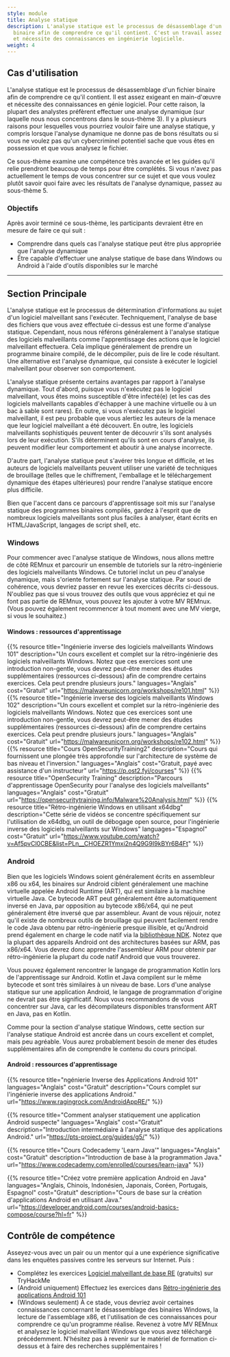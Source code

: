 ```yaml
---
style: module
title: Analyse statique
description: L'analyse statique est le processus de désassemblage d'un fichier
  binaire afin de comprendre ce qu'il contient. C'est un travail assez laborieux
  et nécessite des connaissances en ingénierie logicielle.
weight: 4
---
```


## Cas d'utilisation

L'analyse statique est le processus de désassemblage d'un fichier binaire afin de comprendre ce qu'il contient. Il est assez exigeant en main-d'œuvre et nécessite des connaissances en génie logiciel. Pour cette raison, la plupart des analystes préfèrent effectuer une analyse dynamique (sur laquelle nous nous concentrons dans le sous-thème 3). Il y a plusieurs raisons pour lesquelles vous pourriez vouloir faire une analyse statique, y compris lorsque l'analyse dynamique ne donne pas de bons résultats ou si vous ne voulez pas qu'un cybercriminel potentiel sache que vous êtes en possession et que vous analysez le fichier.

Ce sous-thème examine une compétence très avancée et les guides qu'il relie prendront beaucoup de temps pour être complétés. Si vous n'avez pas actuellement le temps de vous concentrer sur ce sujet et que vous voulez plutôt savoir quoi faire avec les résultats de l'analyse dynamique, passez au sous-thème 5.

### Objectifs

Après avoir terminé ce sous-thème, les participants devraient être en mesure de faire ce qui suit :

- Comprendre dans quels cas l'analyse statique peut être plus appropriée que l'analyse dynamique
- Être capable d'effectuer une analyse statique de base dans Windows ou Android à l'aide d'outils disponibles sur le marché

---
## Section Principale

L'analyse statique est le processus de détermination d'informations au sujet d'un logiciel malveillant sans l'exécuter. Techniquement, l'analyse de base des fichiers que vous avez effectuée ci-dessus est une forme d'analyse statique. Cependant, nous nous référons généralement à l'analyse statique des logiciels malveillants comme l'apprentissage des actions que le logiciel malveillant effectuera. Cela implique généralement de prendre un programme binaire compilé, de le décompiler, puis de lire le code résultant. Une alternative est l'analyse dynamique, qui consiste à exécuter le logiciel malveillant pour observer son comportement.

L'analyse statique présente certains avantages par rapport à l'analyse dynamique. Tout d'abord, puisque vous n'exécutez pas le logiciel malveillant, vous êtes moins susceptible d'être infecté(e) (et les cas des logiciels malveillants capables d'échapper à une machine virtuelle ou à un bac à sable sont rares). En outre, si vous n'exécutez pas le logiciel malveillant, il est peu probable que vous alertiez les auteurs de la menace que leur logiciel malveillant a été découvert. En outre, les logiciels malveillants sophistiqués peuvent tenter de découvrir s'ils sont analysés lors de leur exécution. S'ils déterminent qu'ils sont en cours d'analyse, ils peuvent modifier leur comportement et aboutir à une analyse incorrecte.

D'autre part, l'analyse statique peut s'avérer très longue et difficile, et les auteurs de logiciels malveillants peuvent utiliser une variété de techniques de brouillage (telles que le chiffrement, l'emballage et le téléchargement dynamique des étapes ultérieures) pour rendre l'analyse statique encore plus difficile.

Bien que l'accent dans ce parcours d'apprentissage soit mis sur l'analyse statique des programmes binaires compilés, gardez à l'esprit que de nombreux logiciels malveillants sont plus faciles à analyser, étant écrits en HTML/JavaScript, langages de script shell, etc.

### Windows

Pour commencer avec l'analyse statique de Windows, nous allons mettre de côté REMnux et parcourir un ensemble de tutoriels sur la rétro-ingénierie des logiciels malveillants Windows. Ce tutoriel inclut un peu d'analyse dynamique, mais s'oriente fortement sur l'analyse statique. Par souci de cohérence, vous devriez passer en revue les exercices décrits ci-dessous. N'oubliez pas que si vous trouvez des outils que vous appréciez et qui ne font pas partie de REMnux, vous pouvez les ajouter à votre MV REMnux. (Vous pouvez également recommencer à tout moment avec une MV vierge, si vous le souhaitez.)

#### Windows : ressources d'apprentissage
{{% resource title="Ingénierie inverse des logiciels malveillants Windows 101" description="Un cours excellent et complet sur la rétro-ingénierie des logiciels malveillants Windows. Notez que ces exercices sont une introduction non-gentle, vous devrez peut-être mener des études supplémentaires (ressources ci-dessous) afin de comprendre certains exercices. Cela peut prendre plusieurs jours." languages="Anglais" cost="Gratuit" url="https://malwareunicorn.org/workshops/re101.html" %}}
{{% resource title="Ingénierie inverse des logiciels malveillants Windows 102" description="Un cours excellent et complet sur la rétro-ingénierie des logiciels malveillants Windows. Notez que ces exercices sont une introduction non-gentle, vous devrez peut-être mener des études supplémentaires (ressources ci-dessous) afin de comprendre certains exercices. Cela peut prendre plusieurs jours." languages="Anglais" cost="Gratuit" url="https://malwareunicorn.org/workshops/re102.html" %}}
{{% resource title="Cours OpenSecurityTraining2" description="Cours qui fournissent une plongée très approfondie sur l'architecture de système de bas niveau et l'inversion." languages="Anglais" cost="Gratuit, payé avec assistance d'un instructeur" url="https://p.ost2.fyi/courses" %}}
{{% resource title="OpenSecurity Training" description="Parcours d'apprentissage OpenSecurity pour l'analyse des logiciels malveillants" languages="Anglais" cost="Gratuit" url="https://opensecuritytraining.info/Malware%20Analysis.html" %}}
{{% resource title="Rétro-ingénierie Windows en utilisant x64dbg" description="Cette série de vidéos se concentre spécifiquement sur l'utilisation de x64dbg, un outil de débogage open source, pour l'ingénierie inverse des logiciels malveillants sur Windows" languages="Espagnol" cost="Gratuit" url="https://www.youtube.com/watch?v=Af5pvCl0CBE&list=PLn__CHOEZR1Ymxi2n4Q9G9I9kBYr6B4Ft" %}}

### Android

Bien que les logiciels Windows soient généralement écrits en assembleur x86 ou x64, les binaires sur Android ciblent généralement une machine virtuelle appelée Android Runtime (ART), qui est similaire à la machine virtuelle Java. Ce bytecode ART peut généralement être automatiquement inversé en Java, par opposition au bytecode x86/x64, qui ne peut généralement être inversé que par assembleur. Avant de vous réjouir, notez qu'il existe de nombreux outils de brouillage qui peuvent facilement rendre le code Java obtenu par rétro-ingénierie presque illisible, et qu'Android prend également en charge le code natif via la [bibliothèque NDK](https://developer.android.com/ndk/guides?hl=fr). Notez que la plupart des appareils Android ont des architectures basées sur ARM, pas x86/x64. Vous devrez donc apprendre l'assembleur ARM pour obtenir par rétro-ingénierie la plupart du code natif Android que vous trouverez.

Vous pouvez également rencontrer le langage de programmation Kotlin lors de l'apprentissage sur Android. Kotlin et Java compilent sur le même bytecode et sont très similaires à un niveau de base. Lors d'une analyse statique sur une application Android, le langage de programmation d'origine ne devrait pas être significatif. Nous vous recommandons de vous concentrer sur Java, car les décompilateurs disponibles transforment ART en Java, pas en Kotlin.

Comme pour la section d'analyse statique Windows, cette section sur l'analyse statique Android est ancrée dans un cours excellent et complet, mais peu agréable. Vous aurez probablement besoin de mener des études supplémentaires afin de comprendre le contenu du cours principal.

#### Android : ressources d'apprentissage

{{% resource title="ngénierie Inverse des Applications Android 101" languages="Anglais" cost="Gratuit" description="Cours complet sur l'ingénierie inverse des applications Android." url="https://www.ragingrock.com/AndroidAppRE/" %}}

{{% resource title="Comment analyser statiquement une application Android suspecte" languages="Anglais" cost="Gratuit" description="Introduction intermédiaire à l'analyse statique des applications Android." url="https://pts-project.org/guides/g5/" %}}

{{% resource title="Cours Codecademy 'Learn Java'" languages="Anglais" cost="Gratuit" description="Introduction de base à la programmation Java." url="https://www.codecademy.com/enrolled/courses/learn-java" %}}

{{% resource title="Créez votre première application Android en Java" languages="Anglais, Chinois, Indonésien, Japonais, Coréen, Portugais, Espagnol" cost="Gratuit" description="Cours de base sur la création d'applications Android en utilisant Java." url="https://developer.android.com/courses/android-basics-compose/course?hl=fr" %}}

## Contrôle de compétence

Asseyez-vous avec un pair ou un mentor qui a une expérience significative dans les enquêtes passives contre les serveurs sur Internet. Puis :

- Complétez les exercices [Logiciel malveillant de base RE](https://tryhackme.com/room/basicmalwarere) (gratuits) sur TryHackMe
- (Android uniquement) Effectuez les exercices dans [Rétro-ingénierie des applications Android 101](https://www.ragingrock.com/AndroidAppRE/)
- (Windows seulement) À ce stade, vous devriez avoir certaines connaissances concernant le désassemblage des binaires Windows, la lecture de l'assemblage x86, et l'utilisation de ces connaissances pour comprendre ce qu'un programme réalise. Revenez à votre MV REMnux et analysez le logiciel malveillant Windows que vous avez téléchargé précédemment. N'hésitez pas à revenir sur le matériel de formation ci-dessus et à faire des recherches supplémentaires !
